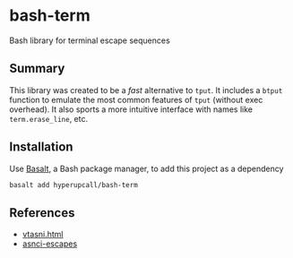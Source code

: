 # bash-term

Bash library for terminal escape sequences

## Summary

This library was created to be a _fast_ alternative to `tput`. It includes a `btput` function to emulate the most common features of `tput` (without exec overhead). It also sports a more intuitive interface with names like `term.erase_line`, etc.

## Installation

Use [Basalt](https://github.com/hyperupcall/basalt), a Bash package manager, to add this project as a dependency

```sh
basalt add hyperupcall/bash-term
```

## References

- [vtasni.html](https://www2.ccs.neu.edu/research/gpc/VonaUtils/vona/terminal/vtansi.htm)
- [asnci-escapes](https://github.com/sindresorhus/ansi-escapes/blob/main/index.js)
